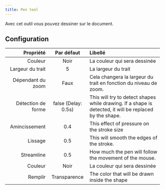 ```yaml
---
title: Pen tool
---
```


Avec cet outil vous pouvez dessiner sur le document.

## Configuration

|          Propriété |                               Par défaut                               | Libellé                                                                                                                                 |
| -----------------: | :--------------------------------------------------------------------: | :-------------------------------------------------------------------------------------------------------------------------------------- |
|            Couleur |                                  Noir                                  | La couleur qui sera dessinée                                                                                                            |
|   Largeur du trait |                                    5                                   | La largeur du trait                                                                                                                     |
|  Dépendant du zoom |                                  Faux                                  | Cela changera la largeur du trait en fonction du niveau de zoom.                                                        |
| Détection de forme | false (Delay: 0.5s) | This will try to detect shapes while drawing. If a shape is detected, it will be replaced by the shape. |
|      Amincissement |                           0.4                          | This effect of pressure on the stroke size                                                                                              |
|            Lissage |                           0.5                          | This will smooth the edges of the stroke.                                                                               |
|         Streamline |                           0.5                          | How much the pen will follow the movement of the mouse.                                                                 |
|            Couleur |                                  Noir                                  | La couleur qui sera dessinée                                                                                                            |
|            Remplir |                              Transparence                              | The color that will be drawn inside the shape                                                                                           |
